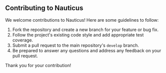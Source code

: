 
## Contributing to Nauticus

We welcome contributions to Nauticus! Here are some guidelines to follow:

1. Fork the repository and create a new branch for your feature or bug fix.
2. Follow the project's existing code style and add appropriate test coverage.
3. Submit a pull request to the main repository's `develop` branch.
4. Be prepared to answer any questions and address any feedback on your pull request.

Thank you for your contribution!